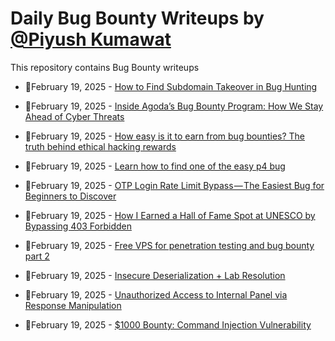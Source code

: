 # Daily Bug Bounty Writeups by [@Piyush Kumawat](https://twitter.com/piyush_supiy) 
This repository contains Bug Bounty writeups

<!-- BLOG-POST-LIST:START -->
 - 💯February 19, 2025 - [How to Find Subdomain Takeover in Bug Hunting](https://medium.com/@vipulsonule71/how-to-find-subdomain-takeover-in-bug-hunting-863b39a68755?source=rss------bug_bounty-5) 

 - 💯February 19, 2025 - [Inside Agoda’s Bug Bounty Program: How We Stay Ahead of Cyber Threats](https://medium.com/agoda-engineering/how-agoda-works-with-hackers-to-strengthen-its-security-2e4129299b8b?source=rss------bug_bounty-5) 

 - 💯February 19, 2025 - [How easy is it to earn from bug bounties? The truth behind ethical hacking rewards](https://infosecwriteups.com/how-easy-is-it-to-earn-from-bug-bounties-the-truth-behind-ethical-hacking-rewards-1a88e1f58444?source=rss------bug_bounty-5) 

 - 💯February 19, 2025 - [Learn how to find one of the easy p4 bug](https://cybersecuritywriteups.com/learn-how-to-find-one-of-the-easy-p4-bug-4f6bdf29044c?source=rss------bug_bounty-5) 

 - 💯February 19, 2025 - [OTP Login Rate Limit Bypass — The Easiest Bug for Beginners to Discover](https://infosecwriteups.com/otp-login-rate-limit-bypass-the-easiest-bug-for-beginners-to-discover-74cbf2432b72?source=rss------bug_bounty-5) 

 - 💯February 19, 2025 - [How I Earned a Hall of Fame Spot at UNESCO by Bypassing 403 Forbidden](https://infosecwriteups.com/how-i-earned-a-hall-of-fame-spot-at-unesco-by-bypassing-403-forbidden-fdb2185383f7?source=rss------bug_bounty-5) 

 - 💯February 19, 2025 - [Free VPS for penetration testing and bug bounty part 2](https://infosecwriteups.com/free-vps-for-penetration-testing-and-bug-bounty-part-2-d88e7ec00e2c?source=rss------bug_bounty-5) 

 - 💯February 19, 2025 - [Insecure Deserialization + Lab Resolution](https://medium.com/@0xpedrop/insecure-deserialization-lab-resolution-1f53adbf26a1?source=rss------bug_bounty-5) 

 - 💯February 19, 2025 - [Unauthorized Access to Internal Panel via Response Manipulation](https://0onoproblem.medium.com/unauthorized-access-to-internal-panel-via-response-manipulation-0b6baaae9346?source=rss------bug_bounty-5) 

 - 💯February 19, 2025 - [$1000 Bounty: Command Injection Vulnerability](https://medium.com/infosecmatrix/1000-bounty-command-injection-vulnerability-b190222bf07a?source=rss------bug_bounty-5) 
<!-- BLOG-POST-LIST:END -->
